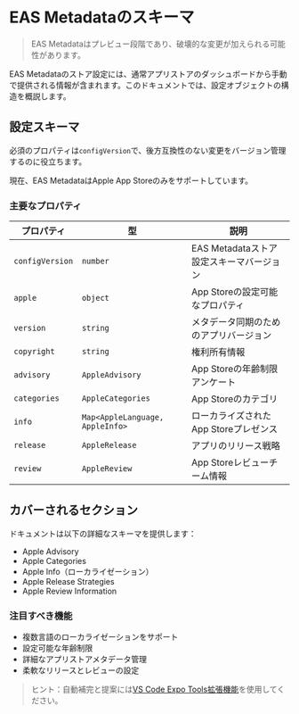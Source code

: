 # EAS Metadataのスキーマ

> EAS Metadataはプレビュー段階であり、破壊的な変更が加えられる可能性があります。

EAS Metadataのストア設定には、通常アプリストアのダッシュボードから手動で提供される情報が含まれます。このドキュメントでは、設定オブジェクトの構造を概説します。

## 設定スキーマ

必須のプロパティは`configVersion`で、後方互換性のない変更をバージョン管理するのに役立ちます。

現在、EAS MetadataはApple App Storeのみをサポートしています。

### 主要なプロパティ

| プロパティ | 型 | 説明 |
|----------|------|-------------|
| `configVersion` | `number` | EAS Metadataストア設定スキーマバージョン |
| `apple` | `object` | App Storeの設定可能なプロパティ |
| `version` | `string` | メタデータ同期のためのアプリバージョン |
| `copyright` | `string` | 権利所有情報 |
| `advisory` | `AppleAdvisory` | App Storeの年齢制限アンケート |
| `categories` | `AppleCategories` | App Storeのカテゴリ |
| `info` | `Map<AppleLanguage, AppleInfo>` | ローカライズされたApp Storeプレゼンス |
| `release` | `AppleRelease` | アプリのリリース戦略 |
| `review` | `AppleReview` | App Storeレビューチーム情報 |

## カバーされるセクション

ドキュメントは以下の詳細なスキーマを提供します：
- Apple Advisory
- Apple Categories
- Apple Info（ローカライゼーション）
- Apple Release Strategies
- Apple Review Information

### 注目すべき機能

- 複数言語のローカライゼーションをサポート
- 設定可能な年齢制限
- 詳細なアプリストアメタデータ管理
- 柔軟なリリースとレビューの設定

> ヒント：自動補完と提案には[VS Code Expo Tools拡張機能](https://github.com/expo/vscode-expo#readme)を使用してください。
